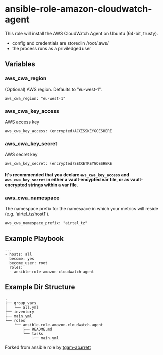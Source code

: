 ansible-role-amazon-cloudwatch-agent
======

This role will install the AWS CloudWatch Agent on Ubuntu (64-bit, trusty).
- config and credentials are stored in /root/.aws/
- the process runs as a priviledged user

Variables
------

### aws_cwa_region
(Optional) AWS region.  Defaults to "eu-west-1".
```
aws_cwa_region: "eu-west-1"
```

### aws_cwa_key_access
AWS access key
```
aws_cwa_key_access: (encrypted)ACCESSKEYGOESHERE
```

### aws_cwa_key_secret
AWS secret key
```
aws_cwa_key_secret: (encrypted)SECRETKEYGOESHERE
```

#### It's recommended that you declare `aws_cwa_key_access` and `aws_cwa_key_secret` in either a vault-encypted var file, or as vault-encrypted strings within a var file.



### aws_cwa_namespace
The namespace prefix for the namespace in which your metrics will reside (e.g. 'airtel_tz/host1').
```
aws_cwa_namespace_prefix: "airtel_tz"
```

Example Playbook
------

```
---
- hosts: all
  become: yes
  become_user: root
  roles:
  - ansible-role-amazon-cloudwatch-agent
```


Example Dir Structure
------

```
.
├── group_vars
│   └── all.yml
├── inventory
├── main.yml
└── roles
    └── ansible-role-amazon-cloudwatch-agent
        ├── README.md
        └── tasks
            ├── main.yml
```

Forked from ansible role by [tgam-abarrett][url]

[url]: https://github.com/globeandmail/ansible-role-amazon-cloudwatch-agent
